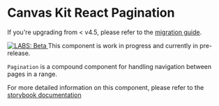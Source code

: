 # Canvas Kit React Pagination

If you're upgrading from < v4.5, please refer to the [migration guide](MIGRATION_GUIDE.md).

<a href="https://github.com/Workday/canvas-kit/tree/master/modules/labs-react/README.md">
  <img src="https://img.shields.io/badge/LABS-beta-orange" alt="LABS: Beta" />
</a>  This component is work in progress and currently in pre-release.

`Pagination` is a compound component for handling navigation between pages in a range.

For more detailed information on this component, please refer to the
[storybook documentation](https://workday.github.io/canvas-kit/?path=/docs/labs-pagination-react--step-controls)
